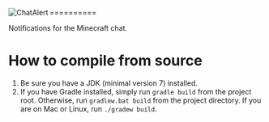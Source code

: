 [<img src="http://i.imgur.com/yHwsJiO.png" alt="ChatAlert" align="left"/>](http://www.minecraftforum.net/forums/mapping-and-modding/minecraft-mods/)

==========

Notifications for the Minecraft chat.

How to compile from source
==========
1. Be sure you have a JDK (minimal version 7) installed.
2. If you have Gradle installed, simply run `gradle build` from the project root. Otherwise, run `gradlew.bat build` from the project directory. If you are on Mac or Linux, run `./gradew build`.